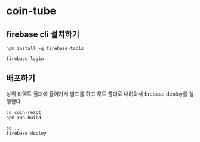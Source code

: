 # coin-tube

## firebase cli 설치하기

```
npm install -g firebase-tools

firebase login
```

## 배포하기

상위 리액트 폴더에 들어가서 빌드를 하고
루트 폴더로 내려와서 firebase deploy를 실행한다

```
cd coin-react
npm run build

cd ..
firebase deploy
```

